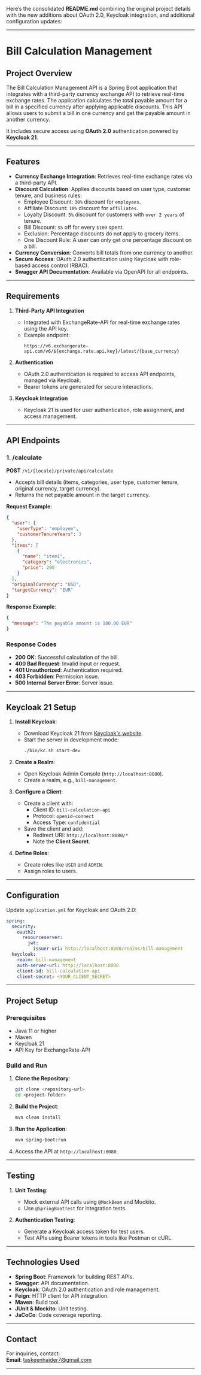 Here’s the consolidated **README.md** combining the original project details with the new additions about OAuth 2.0, Keycloak integration, and additional configuration updates:

---

# Bill Calculation Management

## Project Overview
The Bill Calculation Management API is a Spring Boot application that integrates with a third-party currency exchange API to retrieve real-time exchange rates. The application calculates the total payable amount for a bill in a specified currency after applying applicable discounts. This API allows users to submit a bill in one currency and get the payable amount in another currency.

It includes secure access using **OAuth 2.0** authentication powered by **Keycloak 21**.

---

## Features

- **Currency Exchange Integration**: Retrieves real-time exchange rates via a third-party API.
- **Discount Calculation**: Applies discounts based on user type, customer tenure, and business rules:
    - Employee Discount: `30%` discount for `employees`.
    - Affiliate Discount: `10%` discount for `affiliates`.
    - Loyalty Discount: `5%` discount for customers with `over 2 years` of tenure.
    - Bill Discount: `$5` off for every `$100` spent.
    - Exclusion: Percentage discounts do not apply to grocery items.
    - One Discount Rule: A user can only get one percentage discount on a bill.
- **Currency Conversion**: Converts bill totals from one currency to another.
- **Secure Access**: OAuth 2.0 authentication using Keycloak with role-based access control (RBAC).
- **Swagger API Documentation**: Available via OpenAPI for all endpoints.

---

## Requirements

1. **Third-Party API Integration**
    - Integrated with ExchangeRate-API for real-time exchange rates using the API key.
    - Example endpoint:
      ```plaintext  
      https://v6.exchangerate-api.com/v6/${exchange.rate.api.key}/latest/{base_currency}  
      ```  

2. **Authentication**
    - OAuth 2.0 authentication is required to access API endpoints, managed via Keycloak.
    - Bearer tokens are generated for secure interactions.

3. **Keycloak Integration**
    - Keycloak 21 is used for user authentication, role assignment, and access management.

---

## API Endpoints

### 1. **/calculate**
**POST** `/v1/{locale}/private/api/calculate`
- Accepts bill details (items, categories, user type, customer tenure, original currency, target currency).
- Returns the net payable amount in the target currency.

**Request Example**:
```json  
{  
  "user": {  
    "userType": "employee",  
    "customerTenureYears": 3  
  },  
  "items": [  
    {  
      "name": "item1",  
      "category": "electronics",  
      "price": 200  
    }  
  ],  
  "originalCurrency": "USD",  
  "targetCurrency": "EUR"  
}  
```  

**Response Example**:
```json  
{  
  "message": "The payable amount is 180.00 EUR"  
}  
```  

### Response Codes

- **200 OK**: Successful calculation of the bill.
- **400 Bad Request**: Invalid input or request.
- **401 Unauthorized**: Authentication required.
- **403 Forbidden**: Permission issue.
- **500 Internal Server Error**: Server issue.

---

## Keycloak 21 Setup

1. **Install Keycloak**:
    - Download Keycloak 21 from [Keycloak's website](https://www.keycloak.org/downloads).
    - Start the server in development mode:
      ```bash  
      ./bin/kc.sh start-dev  
      ```  

2. **Create a Realm**:
    - Open Keycloak Admin Console (`http://localhost:8080`).
    - Create a realm, e.g., `bill-management`.

3. **Configure a Client**:
    - Create a client with:
        - Client ID: `bill-calculation-api`
        - Protocol: `openid-connect`
        - Access Type: `confidential`
    - Save the client and add:
        - Redirect URI: `http://localhost:8080/*`
        - Note the **Client Secret**.

4. **Define Roles**:
    - Create roles like `USER` and `ADMIN`.
    - Assign roles to users.

---

## Configuration

Update `application.yml` for Keycloak and OAuth 2.0:

```yaml  
spring:  
  security:  
    oauth2:  
      resourceserver:  
        jwt:  
          issuer-uri: http://localhost:8080/realms/bill-management  
  keycloak:  
    realm: bill-management  
    auth-server-url: http://localhost:8080  
    client-id: bill-calculation-api  
    client-secret: <YOUR_CLIENT_SECRET>  
```  

---

## Project Setup

### Prerequisites
- Java 11 or higher
- Maven
- Keycloak 21
- API Key for ExchangeRate-API

### Build and Run

1. **Clone the Repository**:
   ```bash  
   git clone <repository-url>  
   cd <project-folder>  
   ```  

2. **Build the Project**:
   ```bash  
   mvn clean install  
   ```  

3. **Run the Application**:
   ```bash  
   mvn spring-boot:run  
   ```  

4. Access the API at `http://localhost:8080`.

---

## Testing

1. **Unit Testing**:
    - Mock external API calls using `@MockBean` and Mockito.
    - Use `@SpringBootTest` for integration tests.

2. **Authentication Testing**:
    - Generate a Keycloak access token for test users.
    - Test APIs using Bearer tokens in tools like Postman or cURL.

---

## Technologies Used

- **Spring Boot**: Framework for building REST APIs.
- **Swagger**: API documentation.
- **Keycloak**: OAuth 2.0 authentication and role management.
- **Feign**: HTTP client for API integration.
- **Maven**: Build tool.
- **JUnit & Mockito**: Unit testing.
- **JaCoCo**: Code coverage reporting.

---

## Contact

For inquiries, contact:  
**Email**: taskeenhaider7@gmail.com

---  